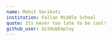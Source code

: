 ```yaml
---
name: Mohit Varikuti
institution: Fallon Middle School
quote: Its never too late to be cool!
github_user: GitHubEmploy
---
```

